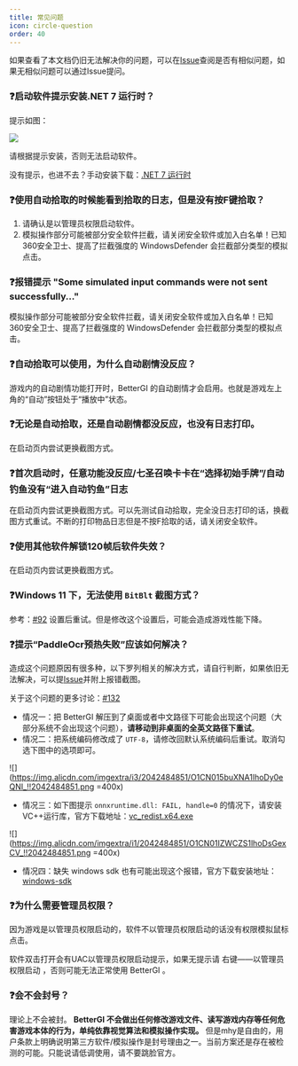 ```yaml
---
title: 常见问题
icon: circle-question
order: 40
---
```


如果查看了本文档仍旧无法解决你的问题，可以在[Issue](https://github.com/babalae/better-genshin-impact/issues)查阅是否有相似问题，如果无相似问题可以通过Issue提问。

### ❓启动软件提示安装.NET 7 运行时？

提示如图：

![](https://img.alicdn.com/imgextra/i3/2042484851/O1CN012MVMsp1lhoDtEX1bo_!!2042484851.jpg)

请根据提示安装，否则无法启动软件。

没有提示，也进不去？手动安装下载：[.NET 7 运行时](https://dotnet.microsoft.com/zh-cn/download/dotnet/7.0)

### ❓使用自动拾取的时候能看到拾取的日志，但是没有按F键拾取？
1. 请确认是以管理员权限启动软件。
2. 模拟操作部分可能被部分安全软件拦截，请关闭安全软件或加入白名单！已知 360安全卫士、提高了拦截强度的 WindowsDefender 会拦截部分类型的模拟点击。

### ❓报错提示 "Some simulated input commands were not sent successfully..."
模拟操作部分可能被部分安全软件拦截，请关闭安全软件或加入白名单！已知 360安全卫士、提高了拦截强度的 WindowsDefender 会拦截部分类型的模拟点击。

### ❓自动拾取可以使用，为什么自动剧情没反应？
游戏内的自动剧情功能打开时，BetterGI 的自动剧情才会启用。也就是游戏左上角的“自动”按钮处于“播放中”状态。

### ❓无论是自动拾取，还是自动剧情都没反应，也没有日志打印。
在启动页内尝试更换截图方式。

### ❓首次启动时，任意功能没反应/七圣召唤卡卡在“选择初始手牌”/自动钓鱼没有“进入自动钓鱼”日志
在启动页内尝试更换截图方式。可以先测试自动拾取，完全没日志打印的话，换截图方式重试。不断的打印物品日志但是不按F拾取的话，请关闭安全软件。

### ❓使用其他软件解锁120帧后软件失效？
在启动页内尝试更换截图方式。

### ❓Windows 11 下，无法使用 `BitBlt` 截图方式？
参考：[#92](https://github.com/babalae/better-genshin-impact/issues/92) 设置后重试。但是修改这个设置后，可能会造成游戏性能下降。

### ❓提示“PaddleOcr预热失败”应该如何解决？

造成这个问题原因有很多种，以下罗列相关的解决方式，请自行判断，如果依旧无法解决，可以提[Issue](https://github.com/babalae/better-genshin-impact/issues)并附上报错截图。

关于这个问题的更多讨论：[#132](https://github.com/babalae/better-genshin-impact/issues/132)

* 情况一：把 BetterGI 解压到了桌面或者中文路径下可能会出现这个问题（大部分系统不会出现这个问题），**请移动到非桌面的全英文路径下重试**。 
* 情况二：把系统编码修改成了 `UTF-8`，请修改回默认系统编码后重试。取消勾选下图中的选项即可。

![](https://img.alicdn.com/imgextra/i3/2042484851/O1CN015buXNA1lhoDy0eQNI_!!2042484851.png =400x)

* 情况三：如下图提示 `onnxruntime.dll: FAIL, handle=0` 的情况下，请安装VC++运行库，官方下载地址：[vc_redist.x64.exe](https://aka.ms/vs/17/release/vc_redist.x64.exe)

![](https://img.alicdn.com/imgextra/i1/2042484851/O1CN01IZWCZS1lhoDsGexCV_!!2042484851.png =400x)

* 情况四：缺失 windows sdk 也有可能出现这个报错，官方下载安装地址：[windows-sdk](https://developer.microsoft.com/zh-cn/windows/downloads/windows-sdk/)


### ❓为什么需要管理员权限？
因为游戏是以管理员权限启动的，软件不以管理员权限启动的话没有权限模拟鼠标点击。

软件双击打开会有UAC以管理员权限启动提示，如果无提示请 右键——以管理员权限启动 ，否则可能无法正常使用 BetterGI 。

### ❓会不会封号？
理论上不会被封。 **BetterGI 不会做出任何修改游戏文件、读写游戏内存等任何危害游戏本体的行为，单纯依靠视觉算法和模拟操作实现。** 但是mhy是自由的，用户条款上明确说明第三方软件/模拟操作是封号理由之一。当前方案还是存在被检测的可能。只能说请低调使用，请不要跳脸官方。
